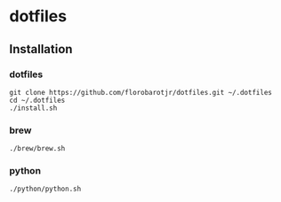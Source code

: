 # dotfiles

## Installation

### dotfiles
```
git clone https://github.com/florobarotjr/dotfiles.git ~/.dotfiles
cd ~/.dotfiles
./install.sh
```

### brew
```
./brew/brew.sh
```

### python
```
./python/python.sh
```
